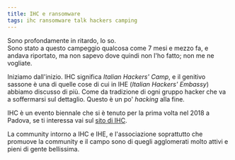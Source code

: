 ```yaml
---
title: IHC e ransomware
tags: ihc ransomware talk hackers camping
---
```

Sono profondamente in ritardo, lo so.  
Sono stato a questo campeggio qualcosa come 7 mesi e mezzo fa, e andava riportato, ma non sapevo dove quindi non l'ho fatto; non me ne vogliate.

Iniziamo dall'inizio. IHC significa _Italian Hackers' Camp_, e il genitivo sassone è una di quelle cose di cui in IHE (_Italian Hackers' Embassy_) abbiamo discusso di più. Come da tradizione di ogni gruppo hacker che va a soffermarsi sul dettaglio. Questo è un po' _hacking_ alla fine.

IHC è un evento biennale che si è tenuto per la prima volta nel 2018 a Padova, se ti interessa vai sul [sito di IHC].

La community intorno a IHC e IHE, e l'associazione soprattutto che promuove la community e il campo sono di quegli agglomerati molto attivi e pieni di gente bellissima.

[sito di IHC]: https://ihc.camp

